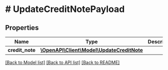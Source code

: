 # # UpdateCreditNotePayload

## Properties

Name | Type | Description | Notes
------------ | ------------- | ------------- | -------------
**credit_note** | [**\OpenAPI\Client\Model\UpdateCreditNote**](UpdateCreditNote.md) |  |

[[Back to Model list]](../../README.md#models) [[Back to API list]](../../README.md#endpoints) [[Back to README]](../../README.md)
